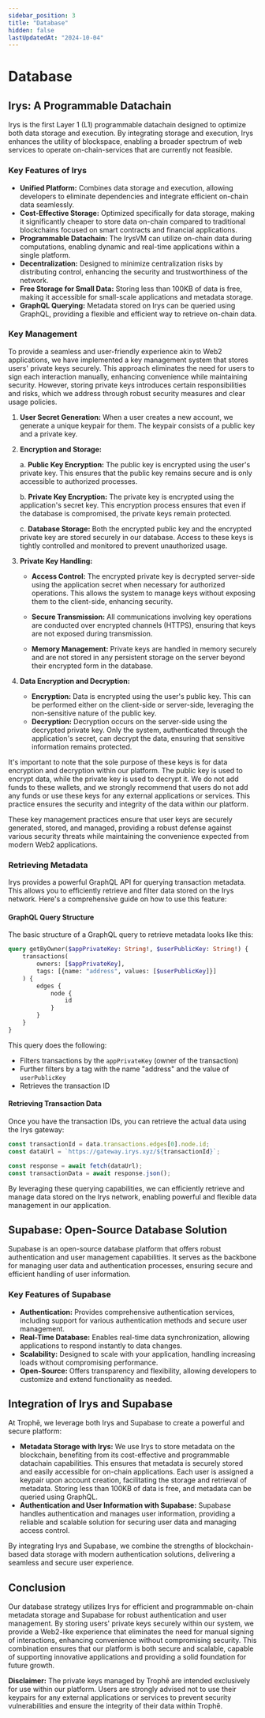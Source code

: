 ```yaml
---
sidebar_position: 3
title: "Database"
hidden: false
lastUpdatedAt: "2024-10-04"
---
```


# Database

## Irys: A Programmable Datachain

Irys is the first Layer 1 (L1) programmable datachain designed to optimize both data storage and execution. By integrating storage and execution, Irys enhances the utility of blockspace, enabling a broader spectrum of web services to operate on-chain-services that are currently not feasible.

### Key Features of Irys

- **Unified Platform:** Combines data storage and execution, allowing developers to eliminate dependencies and integrate efficient on-chain data seamlessly.
- **Cost-Effective Storage:** Optimized specifically for data storage, making it significantly cheaper to store data on-chain compared to traditional blockchains focused on smart contracts and financial applications.
- **Programmable Datachain:** The IrysVM can utilize on-chain data during computations, enabling dynamic and real-time applications within a single platform.
- **Decentralization:** Designed to minimize centralization risks by distributing control, enhancing the security and trustworthiness of the network.
- **Free Storage for Small Data:** Storing less than 100KB of data is free, making it accessible for small-scale applications and metadata storage.
- **GraphQL Querying:** Metadata stored on Irys can be queried using GraphQL, providing a flexible and efficient way to retrieve on-chain data.

### Key Management

To provide a seamless and user-friendly experience akin to Web2 applications, we have implemented a key management system that stores users' private keys securely. This approach eliminates the need for users to sign each interaction manually, enhancing convenience while maintaining security. However, storing private keys introduces certain responsibilities and risks, which we address through robust security measures and clear usage policies.

1. **User Secret Generation:** When a user creates a new account, we generate a unique keypair for them. The keypair consists of a public key and a private key.

2. **Encryption and Storage:**
   
   a. **Public Key Encryption:** The public key is encrypted using the user's private key. This ensures that the public key remains secure and is only accessible to authorized processes.
   
   b. **Private Key Encryption:** The private key is encrypted using the application's secret key. This encryption process ensures that even if the database is compromised, the private keys remain protected.
   
   c. **Database Storage:** Both the encrypted public key and the encrypted private key are stored securely in our database. Access to these keys is tightly controlled and monitored to prevent unauthorized usage.
   
3. **Private Key Handling:**
   
   - **Access Control:** The encrypted private key is decrypted server-side using the application secret when necessary for authorized operations. This allows the system to manage keys without exposing them to the client-side, enhancing security.
   
   - **Secure Transmission:** All communications involving key operations are conducted over encrypted channels (HTTPS), ensuring that keys are not exposed during transmission.
   
   - **Memory Management:** Private keys are handled in memory securely and are not stored in any persistent storage on the server beyond their encrypted form in the database.
   
4. **Data Encryption and Decryption:** 
   - **Encryption:** Data is encrypted using the user's public key. This can be performed either on the client-side or server-side, leveraging the non-sensitive nature of the public key.
   - **Decryption:** Decryption occurs on the server-side using the decrypted private key. Only the system, authenticated through the application's secret, can decrypt the data, ensuring that sensitive information remains protected.

It's important to note that the sole purpose of these keys is for data encryption and decryption within our platform. The public key is used to encrypt data, while the private key is used to decrypt it. We do not add funds to these wallets, and we strongly recommend that users do not add any funds or use these keys for any external applications or services. This practice ensures the security and integrity of the data within our platform.

These key management practices ensure that user keys are securely generated, stored, and managed, providing a robust defense against various security threats while maintaining the convenience expected from modern Web2 applications.

### Retrieving Metadata

Irys provides a powerful GraphQL API for querying transaction metadata. This allows you to efficiently retrieve and filter data stored on the Irys network. Here's a comprehensive guide on how to use this feature:

#### GraphQL Query Structure

The basic structure of a GraphQL query to retrieve metadata looks like this:

```graphql
query getByOwner($appPrivateKey: String!, $userPublicKey: String!) {
    transactions(
        owners: [$appPrivateKey], 
        tags: [{name: "address", values: [$userPublicKey]}]
    ) {
        edges {
            node {
                id
            }
        }
    }
}
```

This query does the following:
- Filters transactions by the `appPrivateKey` (owner of the transaction)
- Further filters by a tag with the name "address" and the value of `userPublicKey`
- Retrieves the transaction ID

#### Retrieving Transaction Data

Once you have the transaction IDs, you can retrieve the actual data using the Irys gateway:

```javascript
const transactionId = data.transactions.edges[0].node.id;
const dataUrl = `https://gateway.irys.xyz/${transactionId}`;

const response = await fetch(dataUrl);
const transactionData = await response.json();
```

By leveraging these querying capabilities, we can efficiently retrieve and manage data stored on the Irys network, enabling powerful and flexible data management in our application.

## Supabase: Open-Source Database Solution

Supabase is an open-source database platform that offers robust authentication and user management capabilities. It serves as the backbone for managing user data and authentication processes, ensuring secure and efficient handling of user information.

### Key Features of Supabase

- **Authentication:** Provides comprehensive authentication services, including support for various authentication methods and secure user management.
- **Real-Time Database:** Enables real-time data synchronization, allowing applications to respond instantly to data changes.
- **Scalability:** Designed to scale with your application, handling increasing loads without compromising performance.
- **Open-Source:** Offers transparency and flexibility, allowing developers to customize and extend functionality as needed.

## Integration of Irys and Supabase

At Trophē, we leverage both Irys and Supabase to create a powerful and secure platform:

- **Metadata Storage with Irys:** We use Irys to store metadata on the blockchain, benefiting from its cost-effective and programmable datachain capabilities. This ensures that metadata is securely stored and easily accessible for on-chain applications. Each user is assigned a keypair upon account creation, facilitating the storage and retrieval of metadata. Storing less than 100KB of data is free, and metadata can be queried using GraphQL.
- **Authentication and User Information with Supabase:** Supabase handles authentication and manages user information, providing a reliable and scalable solution for securing user data and managing access control.

By integrating Irys and Supabase, we combine the strengths of blockchain-based data storage with modern authentication solutions, delivering a seamless and secure user experience.

## Conclusion

Our database strategy utilizes Irys for efficient and programmable on-chain metadata storage and Supabase for robust authentication and user management. By storing users' private keys securely within our system, we provide a Web2-like experience that eliminates the need for manual signing of interactions, enhancing convenience without compromising security. This combination ensures that our platform is both secure and scalable, capable of supporting innovative applications and providing a solid foundation for future growth.

**Disclaimer:** The private keys managed by Trophē are intended exclusively for use within our platform. Users are strongly advised not to use their keypairs for any external applications or services to prevent security vulnerabilities and ensure the integrity of their data within Trophē.
